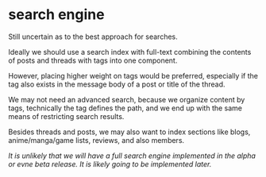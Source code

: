 
# search engine

Still uncertain as to the best approach for searches.

Ideally we should use a search index with full-text combining the contents of posts and threads with tags into one component.

However, placing higher weight on tags would be preferred, especially if the tag also exists in the message body of a post or title of the thread.

We may not need an advanced search, because we organize content by tags, technically the tag defines the path, and we end up with the same means of restricting search results.

Besides threads and posts, we may also want to index sections like blogs, anime/manga/game lists, reviews, and also members.

_It is unlikely that we will have a full search engine implemented in the alpha or evne beta release.  It is likely going to be implemented later._
